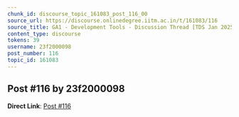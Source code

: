 ```yaml
---
chunk_id: discourse_topic_161083_post_116_00
source_url: https://discourse.onlinedegree.iitm.ac.in/t/161083/116
source_title: GA1 - Development Tools - Discussion Thread [TDS Jan 2025]
content_type: discourse
tokens: 39
username: 23f2000098
post_number: 116
topic_id: 161083
---
```


## Post #116 by 23f2000098

**Direct Link**: [Post #116](https://discourse.onlinedegree.iitm.ac.in/t/161083/116)
